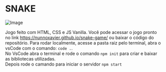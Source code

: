 # SNAKE

![Image](https://github.com/user-attachments/assets/ae8350f3-c9c8-4e39-9c2c-82ff7bf09ae0)

Jogo feito com HTML, CSS e JS Vanilla. 
Você pode acessar o jogo pronto no link https://nunnoxavier.github.io/snake-game/
ou baixar o código do repositório.
Para rodar localmente, acesse a pasta raiz pelo terminal, abra o vsCode com o comando: ``` code . ```.  
No VsCode abra o terminal e rode o comando ``` npm init ``` para criar e baixar as bibliotecas utilizadas.  
Depois rode o camando para iniciar o servidor ```npm start```  



